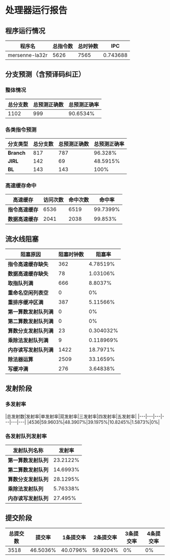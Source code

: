 # 处理器运行报告
## 程序运行情况
|程序名|总指令数|总时钟数|IPC|
|---|---|---|---|
|mersenne-la32r|5626|7565|0.743688|

## 分支预测（含预译码纠正）
### 整体情况
|总分支数|总预测正确数|总预测正确率|
|---|---|---|
|1102|999|90.6534%|

### 各类指令预测
|分支类型|总分支数|总预测正确数|总预测正确率|
|---|---|---|---|
|**Branch**| 817 | 787 | 96.328%|
|**JIRL**| 142 | 69 | 48.5915%|
|**BL**| 143 | 143 | 100%|

### 高速缓存命中
|高速缓存|访问次数|命中次数|命中率|
|---|---|---|---|
|**指令高速缓存**| 6536 | 6519 | 99.7399%|
|**数据高速缓存**| 2041 | 2038 | 99.853%|
## 流水线阻塞
|阻塞原因|阻塞时钟数|阻塞率|
|---|---|---|
|**指令高速缓存缺失**| 362 | 4.78519%|
|**数据高速缓存缺失**| 78 | 1.03106%|
|**取指队列满**| 666 | 8.8037%|
|**重命名空闲列表空**|0 | 0%|
|**重排序缓冲区满**|387 | 5.11566%|
|**第一算数发射队列满**|0 | 0%|
|**第二算数发射队列满**|0 | 0%|
|**算数分支发射队列满**|23 | 0.304032%|
|**乘除法发射队列满**|9 | 0.118969%|
|**内存读写发射队列满**|1422 | 18.7971%|
|**除法器运算**|2509 | 33.1659%|
|**写缓冲满**|276 | 3.64838%|

## 发射阶段
### 多发射率
|总发射数|发射率|单发射率|双发射率|三发射率|四发射率|五发射率|
|---|---|---|---|---|---|
|4536|59.9603%|48.3907%|39.1975%|10.8245%|1.5873%|0%|

### 各发射队列发射率
|发射队列名称|发射率|
|---|---|
|**第一算数发射队列**|23.2122%|
|**第二算数发射队列**|14.6993%|
|**算数分支发射队列**|28.1295%|
|**乘除法发射队列**|5.76338%|
|**内存读写发射队列**|27.495%|

## 提交阶段
|总提交数|提交率|1条提交率|2条提交率|3条提交率|4条提交率|
|---|---|---|---|---|---|
|3518|46.5036%|40.0796%|59.9204%|0%|0%|
